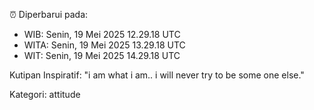 ⏰ Diperbarui pada:
- WIB: Senin, 19 Mei 2025 12.29.18 UTC
- WITA: Senin, 19 Mei 2025 13.29.18 UTC
- WIT: Senin, 19 Mei 2025 14.29.18 UTC

Kutipan Inspiratif:
"i am what i am.. i will never try to be some one else."


Kategori: attitude

